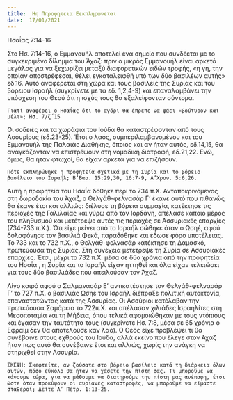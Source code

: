 ```yaml
---
title:  Ηη Ππροφητεια Εεκπληρωνεται
date:  17/01/2021
---
```


Ησαΐας 7:14-16

Στο Ησ. 7:14-16, ο Εμμανουήλ αποτελεί ένα σημείο που συνδέεται με το συγκεκριμένο δίλημμα του Άχαζ: πριν ο μικρός Εμμανουήλ είναι αρκετά μεγάλος για να ξεχωρίζει μεταξύ διαφορετικών ειδών τροφής, «η γη, την οποίαν αποστρέφεσαι, θέλει εγκαταλειφθή υπό των δύο βασιλέων αυτής» εδ.16. Αυτό αναφέρεται στη χώρα και τους βασιλείς της Συρίας και του βόρειου Ισραήλ (συγκρίνετε με τα εδ. 1,2,4-9) και επαναλαμβάνει την υπόσχεση του Θεού ότι η ισχύς τους θα εξαλείφονταν σύντομα.

`Γιατί αναφέρει ο Ησαΐας ότι το αγόρι θα έπρεπε να φάει «βούτυρον και μέλι»; Ησ. 7/ζ΄15`

Οι σοδειές και τα χωράφια του Ιούδα θα καταστρέφονταν από τους Ασσυρίους (εδ.23-25). Έτσι ο λαός, συμπεριλαμβανομένου και του Εμμανουήλ της Παλαιάς Διαθήκης, όποιος και αν ήταν αυτός, εδ.14,15, θα αναγκάζονταν να επιστρέψουν στη νομαδική διατροφή, εδ.21,22. Ενώ, όμως, θα ήταν φτωχοί, θα είχαν αρκετά για να επιζήσουν.

`Πότε εκπληρώθηκε η προφητεία σχετικά με τη Συρία και το βόρειο βασίλειο του Ισραήλ; Β’Βασ. 15:29,30, 16:7-9, Α’Χρον. 5:6,26.`

Αυτή η προφητεία του Ησαΐα δόθηκε περί το 734 π.Χ. Ανταποκρινόμενος στη δωροδοκία του Άχαζ, ο Θελγάθ-φελνασάρ Γ’ έκανε αυτό που πιθανώς θα έκανε έτσι και αλλιώς: διέλυσε τη βόρεια συμμαχία, κατέκτησε τις περιοχές της Γαλιλαίας και γύρω από τον Ιορδάνη, απέλασε κάποιο μέρος του πληθυσμού και μετέτρεψε αυτές τις περιοχές σε Ασσυριακές επαρχίες (734-733 π.Χ.). Ότι είχε μείνει από το Ισραήλ σώθηκε όταν ο Ωσηέ, αφού δολοφόνησε τον βασιλιά Φεκά, παραδόθηκε και έδωσε φόρο υποτέλειας. Το 733 και το 732 π.Χ., ο Θελγάθ-φελνασάρ κατέκτησε τη Δαμασκό, πρωτεύουσα της Συρίας. Στη συνέχεια μετέτρεψε τη Συρία σε Ασσυριακές επαρχίες. Έτσι, μέχρι το 732 π.Χ. μέσα σε δύο χρόνια από την προφητεία του Ησαΐα , η Συρία και το Ισραήλ είχαν ηττηθεί και όλα είχαν τελειώσει για τους δύο βασιλιάδες που απειλούσαν τον Άχαζ.

Λίγο καιρό αφού ο Σαλμανασάρ Ε’ αντικατέστησε τον Θελγάθ-φελνασάρ Γ’ το 727 π.Χ. ο βασιλιάς Ωσηέ του Ισραήλ διέπραξε πολιτική αυτοκτονία, επαναστατώντας κατά της Ασσυρίας. Οι Ασσύριοι κατέλαβαν την πρωτεύουσα Σαμάρεια το 722π.Χ. και απέλασαν χιλιάδες Ισραηλίτες στη Μεσοποταμία και τη Μήδεια, όπου τελικά αφομοιώθηκαν με τους ντόπιους και έχασαν την ταυτότητα τους (συγκρίνετε Ησ. 7:8, μέσα σε 65 χρόνια ο Εφραίμ δεν θα αποτελούσε καν λαό). Ο Θεός είχε προβλέψει τι θα συνέβαινε στους εχθρούς του Ιούδα, αλλά εκείνο που έλεγε στον Άχαζ ήταν πως αυτό θα συνέβαινε έτσι και αλλιώς, χωρίς την ανάγκη να στηριχθεί στην Ασσυρία.

`ΣΚΕΨΗ: Σκεφτείτε, αν ζούσατε στο βόρειο βασίλειο κατά τη διάρκεια όλων αυτών, πόσο εύκολο θα ήταν να χάσετε την πίστη σας. Τι μπορούμε να κάνουμε τώρα, για να μάθουμε να διατηρούμε την πίστη μας ανέπαφη, έτσι ώστε όταν προκύψουν οι αυριανές καταστροφές, να μπορούμε να είμαστε σταθεροί; Δείτε Α’ Πέτρ. 1:13-25.`